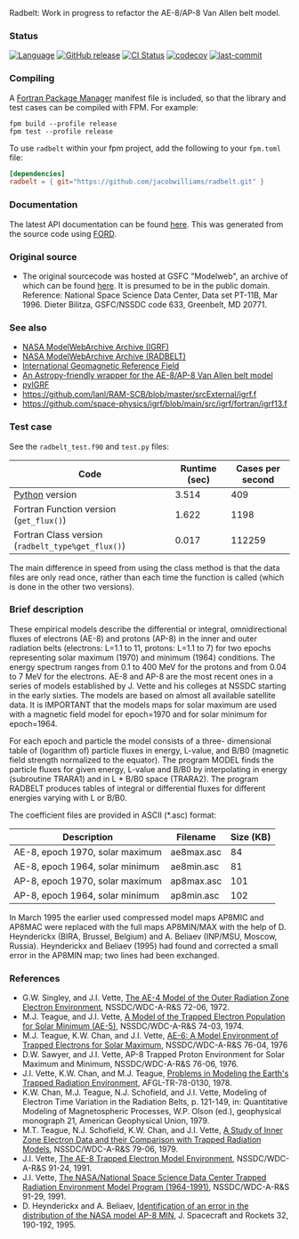 Radbelt: Work in progress to refactor the AE-8/AP-8 Van Allen belt model.

### Status

[![Language](https://img.shields.io/badge/-Fortran-734f96?logo=fortran&logoColor=white)](https://github.com/topics/fortran)
[![GitHub release](https://img.shields.io/github/release/jacobwilliams/radbelt.svg)](https://github.com/jacobwilliams/radbelt/releases/latest)
[![CI Status](https://github.com/jacobwilliams/radbelt/actions/workflows/CI.yml/badge.svg)](https://github.com/jacobwilliams/radbelt/actions)
[![codecov](https://codecov.io/gh/jacobwilliams/radbelt/branch/master/graph/badge.svg)](https://codecov.io/gh/jacobwilliams/radbelt)
[![last-commit](https://img.shields.io/github/last-commit/jacobwilliams/radbelt)](https://github.com/jacobwilliams/radbelt/commits/master)

### Compiling

A [Fortran Package Manager](https://github.com/fortran-lang/fpm) manifest file is included, so that the library and test cases can be compiled with FPM. For example:

```
fpm build --profile release
fpm test --profile release
```

To use `radbelt` within your fpm project, add the following to your `fpm.toml` file:
```toml
[dependencies]
radbelt = { git="https://github.com/jacobwilliams/radbelt.git" }
```

### Documentation

The latest API documentation can be found [here](https://jacobwilliams.github.io/radbelt/). This was generated from the source code using [FORD](https://github.com/Fortran-FOSS-Programmers/ford).

### Original source

* The original sourcecode was hosted at GSFC "Modelweb", an archive of which can be found [here](https://git.smce.nasa.gov/ccmc-share/modelwebarchive). It is presumed to be in the public domain. Reference: National Space Science Data Center, Data set PT-11B, Mar 1996. Dieter Bilitza, GSFC/NSSDC code 633, Greenbelt, MD 20771.

### See also

* [NASA ModelWebArchive Archive (IGRF)](https://git.smce.nasa.gov/ccmc-share/modelwebarchive/-/tree/main/IGRF)
* [NASA ModelWebArchive Archive (RADBELT)](https://git.smce.nasa.gov/ccmc-share/modelwebarchive/-/tree/main/RADBELT)
* [International Geomagnetic Reference Field](https://www.ngdc.noaa.gov/IAGA/vmod/igrf.html)
* [An Astropy-friendly wrapper for the AE-8/AP-8 Van Allen belt model](https://github.com/nasa/radbelt)
* [pyIGRF](https://github.com/rilma/pyIGRF)
* https://github.com/lanl/RAM-SCB/blob/master/srcExternal/igrf.f
* https://github.com/space-physics/igrf/blob/main/src/igrf/fortran/igrf13.f

### Test case

See the `radbelt_test.f90` and `test.py` files:

Code | Runtime (sec) | Cases per second
--- | --- | ---
[Python](https://github.com/nasa/radbelt) version                  | 3.514   |    409
Fortran Function version (`get_flux()`) | 1.622   |   1198
Fortran Class version (`radbelt_type%get_flux()`)   | 0.017   | 112259

The main difference in speed from using the class method is that the data files are only read once, rather than each time the function is called (which is done in the other two versions).

### Brief description

These empirical models describe the differential or
integral, omnidirectional fluxes of electrons (AE-8) and protons
(AP-8) in the inner and outer radiation belts (electrons: L=1.1
to 11, protons: L=1.1 to 7) for two epochs representing solar
maximum (1970) and minimum (1964) conditions. The energy spectrum
ranges from 0.1 to 400 MeV for the protons and from 0.04 to 7 MeV
for the electrons. AE-8 and AP-8 are the most recent ones in a
series of models established by J. Vette and his colleges at NSSDC
starting in the early sixties. The models are based on almost all
available satellite data. It is IMPORTANT that the models maps for
solar maximum are used with a magnetic field model for epoch=1970
and for solar minimum for epoch=1964.

For each epoch and particle the model consists of a three-
dimensional table of (logarithm of) particle fluxes in energy, L-value,
and B/B0 (magnetic field strength normalized to the equator). The program
MODEL finds the particle fluxes for given energy, L-value and B/B0 by
interpolating in energy (subroutine TRARA1) and in L * B/B0 space (TRARA2).
The program RADBELT produces tables of integral or differential fluxes
for different energies varying with L or B/B0.

The coefficient files are provided in ASCII (*.asc) format:

Description | Filename | Size (KB)
--- | --- | ---
AE-8, epoch 1970, solar maximum       |  	ae8max.asc | 84
AE-8, epoch 1964, solar minimum	 	   |    ae8min.asc | 81
AP-8, epoch 1970, solar maximum		   |    ap8max.asc | 101
AP-8, epoch 1964, solar minimum  	 	 |    ap8min.asc | 102

In March 1995 the earlier used compressed model maps AP8MIC and AP8MAC
were replaced with the full maps AP8MIN/MAX with the help of D. Heynderickx
(BIRA, Brussel, Belgium) and A. Beliaev (INP/MSU, Moscow, Russia). Heynderickx
and Beliaev (1995) had found and corrected a small error in the AP8MIN map;
two lines had been exchanged.


### References

* G.W. Singley, and J.I. Vette, [The AE-4 Model of the Outer Radiation Zone Electron Environment](https://ntrs.nasa.gov/api/citations/19740012390/downloads/19740012390.pdf), NSSDC/WDC-A-R&S 72-06, 1972.
* M.J. Teague, and J.I. Vette, [A Model of the Trapped Electron Population for Solar Minimum (AE-5)](https://ntrs.nasa.gov/api/citations/19740018161/downloads/19740018161.pdf), NSSDC/WDC-A-R&S 74-03, 1974.
* M.J. Teague, K.W. Chan, and J.I. Vette, [AE-6: A Model Environment of Trapped Electrons for Solar Maximum](https://ntrs.nasa.gov/api/citations/19760016051/downloads/19760016051.pdf), NSSDC/WDC-A-R&S 76-04, 1976
* D.W. Sawyer, and J.I. Vette, AP-8 Trapped Proton Environment for Solar Maximum and Minimum, NSSDC/WDC-A-R&S 76-06, 1976.
* J.I. Vette, K.W. Chan, and M.J. Teague, [Problems in Modeling the Earth's Trapped Radiation Environment](https://apps.dtic.mil/sti/pdfs/ADA059273.pdf), AFGL-TR-78-0130, 1978.
* K.W. Chan, M.J. Teague, N.J. Schofield, and J.I. Vette, Modeling of Electron Time Variation in the Radiation Belts, p. 121-149, in: Quantitative Modeling of Magnetospheric Processes, W.P. Olson (ed.), geophysical monograph 21, American Geophysical Union, 1979.
* M.T. Teague, N.J. Schofield, K.W. Chan, and J.I. Vette, [A Study of Inner Zone Electron Data and their Comparison with Trapped Radiation Models](https://ntrs.nasa.gov/api/citations/19790025500/downloads/19790025500.pdf), NSSDC/WDC-A-R&S 79-06, 1979.
* J.I. Vette, [The AE-8 Trapped Electron Model Environment](https://ntrs.nasa.gov/api/citations/19920014985/downloads/19920014985.pdf), NSSDC/WDC-A-R&S 91-24, 1991.
* J.I. Vette, [The NASA/National Space Science Data Center Trapped Radiation Environment Model Program (1964-1991)](https://ntrs.nasa.gov/api/citations/19930001815/downloads/19930001815.pdf), NSSDC/WDC-A-R&S 91-29, 1991.
* D. Heynderickx and A. Beliaev, [Identification of an error in the distribution of the NASA model AP-8 MIN](https://arc.aiaa.org/doi/10.2514/3.26595), J. Spacecraft and Rockets 32, 190-192, 1995.
